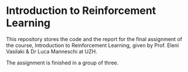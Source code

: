 # Introduction to Reinforcement Learning
This repository stores the code and the report for the final assignment of the course, Introduction to Reinforcement Learning, given by Prof. Eleni Vasilaki & Dr Luca Manneschi at UZH.

The assignment is finished in a group of three.

